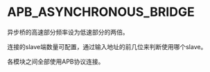 # APB_ASYNCHRONOUS_BRIDGE
异步桥的高速部分频率设为低速部分的两倍。

连接的slave端数量可配置，通过输入地址的前几位来判断使用哪个slave。

各模块之间全部使用APB协议连接。
